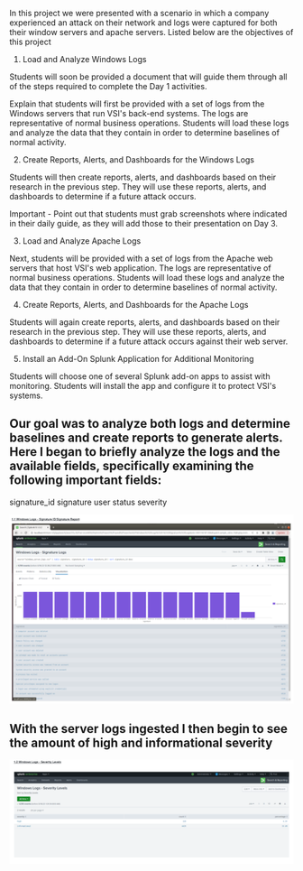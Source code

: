 In this project we were presented with a scenario in which a company experienced an attack on their network and logs were captured for both their window servers and apache servers. Listed below are the objectives of this project


1. Load and Analyze Windows Logs

Students will soon be provided a document that will guide them through all of the steps required to complete the Day 1 activities.

Explain that students will first be provided with a set of logs from the Windows servers that run VSI's back-end systems. The logs are representative of normal business operations. Students will load these logs and analyze the data that they contain in order to determine baselines of normal activity.

2. Create Reports, Alerts, and Dashboards for the Windows Logs

Students will then create reports, alerts, and dashboards based on their research in the previous step. They will use these reports, alerts, and dashboards to determine if a future attack occurs.

Important - Point out that students must grab screenshots where indicated in their daily guide, as they will add those to their presentation on Day 3.

3. Load and Analyze Apache Logs

Next, students will be provided with a set of logs from the Apache web servers that host VSI's web application. The logs are representative of normal business operations. Students will load these logs and analyze the data that they contain in order to determine baselines of normal activity.

4. Create Reports, Alerts, and Dashboards for the Apache Logs

Students will again create reports, alerts, and dashboards based on their research in the previous step. They will use these reports, alerts, and dashboards to determine if a future attack occurs against their web server.

5. Install an Add-On Splunk Application for Additional Monitoring

Students will choose one of several Splunk add-on apps to assist with monitoring. Students will install the app and configure it to protect VSI's systems.

## Our goal was to analyze both logs and determine baselines and create reports to generate alerts. Here I began to briefly analyze the logs and the available fields, specifically examining the following important fields:

signature_id
signature
user
status
severity



![image](https://github.com/Norman-Smith-CSJ/Homelabs/blob/main/Splunk%20Lab/images/image1.png)


## With the server logs ingested I then begin to see the amount of high and informational severity 

![image](https://github.com/Norman-Smith-CSJ/Homelabs/blob/main/Splunk%20Lab/images/image2.png)

